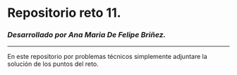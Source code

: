 # Repositorio reto 11. 
### _Desarrollado por Ana Maria De Felipe Briñez._
---
En este repositorio por problemas técnicos simplemente adjuntare la solución de los puntos del reto. 
